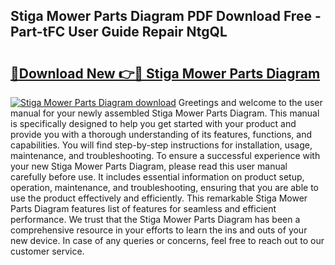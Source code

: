 ## Stiga Mower Parts Diagram PDF Download Free - Part-tFC User Guide Repair NtgQL

# <h2><a href="http://dflexz.blite.top/?on=Stiga+Mower+Parts+Diagram">🔗Download New 👉🔴 Stiga Mower Parts Diagram</a></h2>

[![Stiga Mower Parts Diagram download](https://i.imgur.com/lujVjoI.png)](http://dflexz.blite.top/?on=Stiga+Mower+Parts+Diagram)
Greetings and welcome to the user manual for your newly assembled Stiga Mower Parts Diagram. This manual is specifically designed to help you get started with your product and provide you with a thorough understanding of its features, functions, and capabilities. You will find step-by-step instructions for installation, usage, maintenance, and troubleshooting. To ensure a successful experience with your new Stiga Mower Parts Diagram, please read this user manual carefully before use. It includes essential information on product setup, operation, maintenance, and troubleshooting, ensuring that you are able to use the product effectively and efficiently. This remarkable Stiga Mower Parts Diagram features list of features for seamless and efficient performance. We trust that the Stiga Mower Parts Diagram has been a comprehensive resource in your efforts to learn the ins and outs of your new device. In case of any queries or concerns, feel free to reach out to our customer service.
